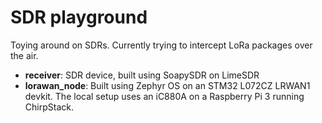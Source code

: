 # SDR playground

Toying around on SDRs. Currently trying to intercept LoRa packages over the air.

* **receiver**: SDR device, built using SoapySDR on LimeSDR
* **lorawan_node**: Built using Zephyr OS on an STM32 L072CZ LRWAN1 devkit. The local setup uses an iC880A on a Raspberry Pi 3 running ChirpStack.
